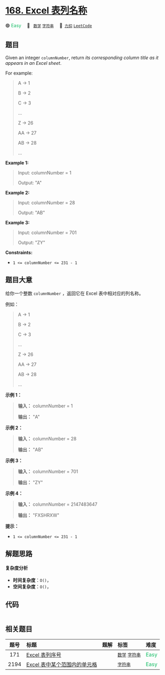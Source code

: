 # [168. Excel 表列名称](https://2xiao.github.io/leetcode-js/problem/0168.html)

🟢 <font color=#15bd66>Easy</font>&emsp; 🔖&ensp; [`数学`](/tag/math.md) [`字符串`](/tag/string.md)&emsp; 🔗&ensp;[`力扣`](https://leetcode.cn/problems/excel-sheet-column-title) [`LeetCode`](https://leetcode.com/problems/excel-sheet-column-title)

## 题目

Given an integer `columnNumber`, return _its corresponding column title as it
appears in an Excel sheet_.

For example:

> 
> 
> 
> 
> 
> A -> 1
> 
> B -> 2
> 
> C -> 3
> 
> ...
> 
> Z -> 26
> 
> AA -> 27
> 
> AB -> 28 
> 
> ...
> 
> 



**Example 1:**

> Input: columnNumber = 1
> 
> Output: "A"

**Example 2:**

> Input: columnNumber = 28
> 
> Output: "AB"

**Example 3:**

> Input: columnNumber = 701
> 
> Output: "ZY"

**Constraints:**

  * `1 <= columnNumber <= 231 - 1`


## 题目大意

给你一个整数 `columnNumber` ，返回它在 Excel 表中相对应的列名称。

例如：

> 
> 
> 
> 
> 
> A -> 1
> 
> B -> 2
> 
> C -> 3
> 
> ...
> 
> Z -> 26
> 
> AA -> 27
> 
> AB -> 28 
> 
> ...
> 
> 

**示例 1：**

> 
> 
> 
> 
> 
> **输入：** columnNumber = 1
> 
> **输出：** "A"
> 
> 

**示例 2：**

> 
> 
> 
> 
> 
> **输入：** columnNumber = 28
> 
> **输出：** "AB"
> 
> 

**示例 3：**

> 
> 
> 
> 
> 
> **输入：** columnNumber = 701
> 
> **输出：** "ZY"
> 
> 

**示例 4：**

> 
> 
> 
> 
> 
> **输入：** columnNumber = 2147483647
> 
> **输出：** "FXSHRXW"
> 
> 

**提示：**

  * `1 <= columnNumber <= 231 - 1`


## 解题思路

#### 复杂度分析

- **时间复杂度**：`O()`，
- **空间复杂度**：`O()`，

## 代码

```javascript

```

## 相关题目

<!-- prettier-ignore -->
| 题号 | 标题 | 题解 | 标签 | 难度 |
| :------: | :------ | :------: | :------ | :------ |
| 171 | [Excel 表列序号](https://leetcode.com/problems/excel-sheet-column-number) |  |  [`数学`](/tag/math.md) [`字符串`](/tag/string.md) | <font color=#15bd66>Easy</font> |
| 2194 | [Excel 表中某个范围内的单元格](https://leetcode.com/problems/cells-in-a-range-on-an-excel-sheet) |  |  [`字符串`](/tag/string.md) | <font color=#15bd66>Easy</font> |